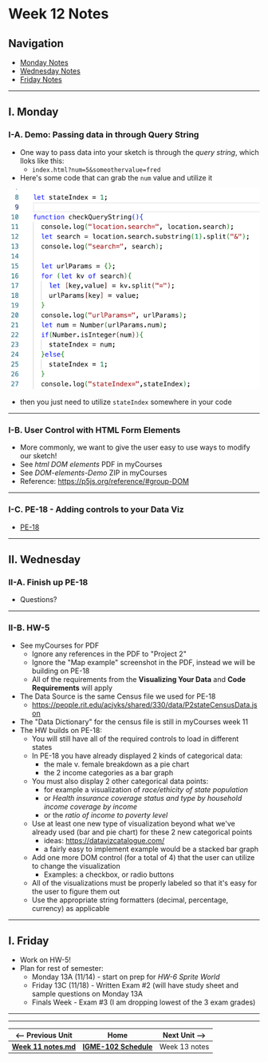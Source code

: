 # Week 12 Notes

## Navigation

- [Monday Notes](#monday)
- [Wednesday Notes](#wednesday)
- [Friday Notes](#friday)


<hr>

<a id="monday" />

## I. Monday



### I-A. Demo: Passing data in through Query String
- One way to pass data into your sketch is through the *query string*, which lloks like this:
  - `index.html?num=5&someothervalue=fred`
- Here's some code that can grab the `num` value and utilize it

![screenshot](_images/query-string.png)

- then you just need to utilize  `stateIndex` somewhere in your code

<hr>

### I-B. User Control with HTML Form Elements
- More commonly, we want to give the user easy to use ways to modify our sketch!
- See *html DOM elements* PDF in myCourses
- See *DOM-elements-Demo* ZIP in myCourses
- Reference: https://p5js.org/reference/#group-DOM

<hr>


### I-C. PE-18 - Adding controls to your Data Viz
- [PE-18](../docs/pe-18.md)

<hr>

<a id="wednesday" />

## II. Wednesday

### II-A. Finish up PE-18
- Questions?

<hr>

### II-B. HW-5
- See myCourses for PDF
  - Ignore any references in the PDF to "Project 2"
  - Ignore the "Map example" screenshot in the PDF, instead we will be building on PE-18
  - All of the requirements from the **Visualizing Your Data** and **Code Requirements** will apply
- The Data Source is the same Census file we used for PE-18
  - https://people.rit.edu/acjvks/shared/330/data/P2stateCensusData.json
- The "Data Dictionary" for the census file is still in myCourses week 11 
- The HW builds on PE-18:
  - You will still have all of the required controls to load in different states
  - In PE-18 you have already displayed 2 kinds of categorical data:
    - the male v. female breakdown as a pie chart
    - the 2 income categories as a bar graph
  - You must also display 2 other categorical data points:
    - for example a visualization of *race/ethicity of state population*
    - or *Health insurance coverage status and type by household income coverage by income*
    - or the *ratio of income to poverty level*
  - Use at least one new type of visualization beyond what we've already used (bar and pie chart) for these 2 new categorical points
    - ideas: https://datavizcatalogue.com/
    - a fairly easy to implement example would be a stacked bar graph
  - Add one more DOM control (for a total of 4) that the user can utilize to change the visualization
    - Examples: a checkbox, or radio buttons
  - All of the visualizations must be properly labeled so that it's easy for the user to figure them out
  - Use the appropriate string formatters (decimal, percentage, currency) as applicable 
  
<hr>

<a id="friday" />

## I. Friday

- Work on HW-5!
- Plan for rest of semester:
  - Monday 13A (11/14) - start on prep for *HW-6 Sprite World*
  - Friday 13C (11/18) - Written Exam #2 (will have study sheet and sample questions on Monday 13A
  - Finals Week - Exam #3 (I am dropping lowest of the 3 exam grades)


<hr><hr>

| <-- Previous Unit | Home | Next Unit -->
| --- | --- | --- 
| [**Week 11 notes.md**](11.md)     |  [**IGME-102 Schedule**](../schedule.md) | Week 13 notes
